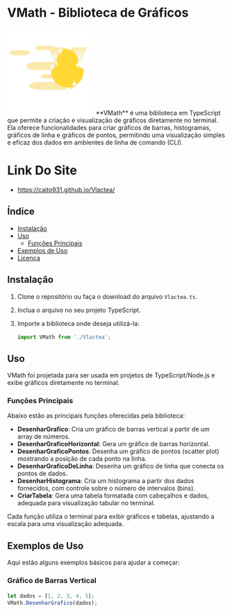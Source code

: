 # VMath - Biblioteca de Gráficos 
<img src="VlacteaLogo.png" style="width:200px">
**VMath** é uma biblioteca em TypeScript que permite a criação e visualização de gráficos diretamente no terminal. Ela oferece funcionalidades para criar gráficos de barras, histogramas, gráficos de linha e gráficos de pontos, permitindo uma visualização simples e eficaz dos dados em ambientes de linha de comando (CLI).

# Link Do Site
- https://caito931.github.io/Vlactea/

## Índice

- [Instalação](#instalação)
- [Uso](#uso)
  - [Funções Principais](#funções-principais)
- [Exemplos de Uso](#exemplos-de-uso)
- [Licença](#licença)

## Instalação

1. Clone o repositório ou faça o download do arquivo `Vlactea.ts`.
2. Inclua o arquivo no seu projeto TypeScript.
3. Importe a biblioteca onde deseja utilizá-la:

    ```typescript
    import VMath from './Vlactea';
    ```

## Uso

VMath foi projetada para ser usada em projetos de TypeScript/Node.js e exibe gráficos diretamente no terminal.

### Funções Principais

Abaixo estão as principais funções oferecidas pela biblioteca:

- **DesenharGrafico**: Cria um gráfico de barras vertical a partir de um array de números.
- **DesenharGraficoHorizontal**: Gera um gráfico de barras horizontal.
- **DesenharGraficoPontos**: Desenha um gráfico de pontos (scatter plot) mostrando a posição de cada ponto na linha.
- **DesenharGraficoDeLinha**: Desenha um gráfico de linha que conecta os pontos de dados.
- **DesenharHistograma**: Cria um histograma a partir dos dados fornecidos, com controle sobre o número de intervalos (bins).
- **CriarTabela**: Gera uma tabela formatada com cabeçalhos e dados, adequada para visualização tabular no terminal.

Cada função utiliza o terminal para exibir gráficos e tabelas, ajustando a escala para uma visualização adequada.

## Exemplos de Uso

Aqui estão alguns exemplos básicos para ajudar a começar:

### Gráfico de Barras Vertical

```typescript
let dados = [1, 2, 3, 4, 5];
VMath.DesenharGrafico(dados);

